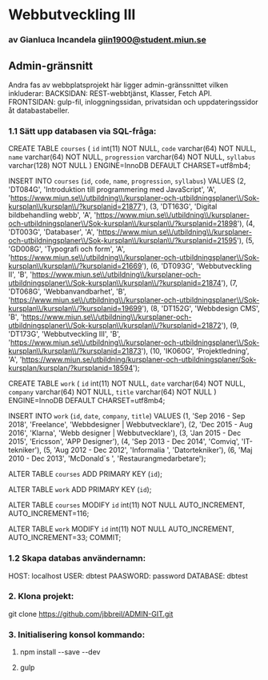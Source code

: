 # Webbutveckling III

### av Gianluca Incandela giin1900@student.miun.se

## Admin-gränsnitt
Andra fas av webbplatsprojekt här ligger admin-gränssnittet vilken inkluderar:
BACKSIDAN:
REST-webbtjänst, Klasser, Fetch API.
FRONTSIDAN:
gulp-fil, inloggningssidan, privatsidan och uppdateringssidor åt databastabeller.

### 1.1 Sätt upp databasen via SQL-fråga:

CREATE TABLE `courses` (
  `id` int(11) NOT NULL,
  `code` varchar(64) NOT NULL,
  `name` varchar(64) NOT NULL,
  `progression` varchar(64) NOT NULL,
  `syllabus` varchar(128) NOT NULL
) ENGINE=InnoDB DEFAULT CHARSET=utf8mb4;

INSERT INTO `courses` (`id`, `code`, `name`, `progression`, `syllabus`) VALUES
(2, 'DT084G', 'Introduktion till programmering med JavaScript', 'A', 'https://www.miun.se\\/utbildning\\/kursplaner-och-utbildningsplaner\\/Sok-kursplan\\/kursplan\\/?kursplanid=21877'),
(3, 'DT163G', 'Digital bildbehandling webb', 'A', 'https://www.miun.se\\/utbildning\\/kursplaner-och-utbildningsplaner\\/Sok-kursplan\\/kursplan\\/?kursplanid=21898'),
(4, 'DT003G', 'Databaser', 'A', 'https://www.miun.se\\/utbildning\\/kursplaner-och-utbildningsplaner\\/Sok-kursplan\\/kursplan\\/?kursplanid=21595'),
(5, 'GD008G', 'Typografi och form', 'A', 'https://www.miun.se\\/utbildning\\/kursplaner-och-utbildningsplaner\\/Sok-kursplan\\/kursplan\\/?kursplanid=21669'),
(6, 'DT093G', 'Webbutveckling II', 'B', 'https://www.miun.se\\/utbildning\\/kursplaner-och-utbildningsplaner\\/Sok-kursplan\\/kursplan\\/?kursplanid=21874'),
(7, 'DT068G', 'Webbanvandbarhet', 'B', 'https://www.miun.se\\/utbildning\\/kursplaner-och-utbildningsplaner\\/Sok-kursplan\\/kursplan\\/?kursplanid=19699'),
(8, 'DT152G', 'Webbdesign CMS', 'B', 'https://www.miun.se\\/utbildning\\/kursplaner-och-utbildningsplaner\\/Sok-kursplan\\/kursplan\\/?kursplanid=21872'),
(9, 'DT173G', 'Webbutveckling III', 'B', 'https://www.miun.se\\/utbildning\\/kursplaner-och-utbildningsplaner\\/Sok-kursplan\\/kursplan\\/?kursplanid=21873'),
(10, 'IK060G', 'Projektledning', 'A', 'https://www.miun.se/utbildning/kursplaner-och-utbildningsplaner/Sok-kursplan/kursplan/?kursplanid=18594');

CREATE TABLE `work` (
  `id` int(11) NOT NULL,
  `date` varchar(64) NOT NULL,
  `company` varchar(64) NOT NULL,
  `title` varchar(64) NOT NULL
) ENGINE=InnoDB DEFAULT CHARSET=utf8mb4;

INSERT INTO `work` (`id`, `date`, `company`, `title`) VALUES
(1, 'Sep 2016 - Sep 2018', 'Freelance', 'Webbdesigner | Webbutvecklare'),
(2, 'Dec 2015 - Aug 2016', 'Klarna', 'Webb designer | Webbutvecklare'),
(3, 'Jan 2015 - Dec 2015', 'Ericsson', 'APP Designer'),
(4, 'Sep 2013 - Dec 2014', 'Comviq', 'IT-tekniker'),
(5, 'Aug 2012 - Dec 2012', 'Informalia ', 'Datortekniker'),
(6, 'Maj 2010 - Dec 2013', 'McDonald´s ', 'Restaurangmedarbetare');

ALTER TABLE `courses`
  ADD PRIMARY KEY (`id`);

ALTER TABLE `work`
  ADD PRIMARY KEY (`id`);

ALTER TABLE `courses`
  MODIFY `id` int(11) NOT NULL AUTO_INCREMENT, AUTO_INCREMENT=116;

ALTER TABLE `work`
  MODIFY `id` int(11) NOT NULL AUTO_INCREMENT, AUTO_INCREMENT=33;
COMMIT;

### 1.2 Skapa databas användernamn:
   HOST: localhost
   USER: dbtest
   PAASWORD: password
   DATABASE: dbtest

### 2. Klona projekt:

git clone https://github.com/jbbreil/ADMIN-GIT.git

### 3. Initialisering konsol kommando:

1. npm install --save --dev

2. gulp
